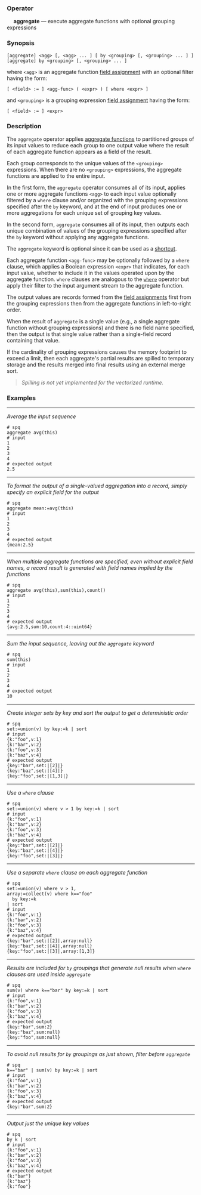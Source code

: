 ### Operator

&emsp; **aggregate** &mdash; execute aggregate functions with optional grouping expressions

### Synopsis

```
[aggregate] <agg> [, <agg> ... ] [ by <grouping> [, <grouping> ... ] ]
[aggregate] by <grouping> [, <grouping> ... ]
```
where `<agg>` is an aggregate function [field assignment](intro.md#field-assignment)
with an optional filter having the form:
```
[ <field> := ] <agg-func> ( <expr> ) [ where <expr> ]
```
and `<grouping>` is a grouping expression [field assignment](intro.md#field-assignment)
having the form:
```
[ <field> := ] <expr>
```

### Description

The `aggregate` operator applies
[aggregate functions](../aggregates/intro.md) to
partitioned groups of its input values to reduce each group to one output value
where the result of each aggregate function appears as a field of the result.

Each group corresponds to the unique values of the `<grouping>` expressions.
When there are no `<grouping>` expressions, the aggregate functions are applied
to the entire input.

In the first form, the `aggregate` operator consumes all of its input,
applies one or more aggregate functions `<agg>` to each input value
optionally filtered by a `where` clause and/or organized with the grouping
expressions specified after the `by` keyword, and at the end of input produces one
or more aggregations for each unique set of grouping key values.

In the second form, `aggregate` consumes all of its input, then outputs each
unique combination of values of the grouping expressions specified after the `by`
keyword without applying any aggregate functions.

The `aggregate` keyword is optional since it can be used as a
[shortcut](../shortcuts.md).

Each aggregate function `<agg-func>` may be optionally followed by a `where` clause,
which applies a Boolean expression `<expr>` that indicates, for each input value,
whether to include it in the values operated upon by the aggregate function.
`where` clauses are analogous
to the [`where`](where.md) operator but apply their filter to the input
argument stream to the aggregate function.

The output values are records formed from the [field assignments](intro.md#field-assignment)
first from the grouping expressions then from the aggregate functions
in left-to-right order.

When the result of `aggregate` is a single value (e.g., a single aggregate
function without grouping expressions) and there is no field name specified, then
the output is that single value rather than a single-field record
containing that value.

If the cardinality of grouping expressions causes the memory footprint to exceed
a limit, then each aggregate's partial results are spilled to temporary storage
and the results merged into final results using an external merge sort.

> _Spilling is not yet implemented for the vectorized runtime._

### Examples

---

_Average the input sequence_
```mdtest-spq
# spq
aggregate avg(this)
# input
1
2
3
4
# expected output
2.5
```

---

_To format the output of a single-valued aggregation into a record, simply specify
an explicit field for the output_
```mdtest-spq
# spq
aggregate mean:=avg(this)
# input
1
2
3
4
# expected output
{mean:2.5}
```

---

_When multiple aggregate functions are specified, even without explicit field names,
a record result is generated with field names implied by the functions_
```mdtest-spq
# spq
aggregate avg(this),sum(this),count()
# input
1
2
3
4
# expected output
{avg:2.5,sum:10,count:4::uint64}
```

---

_Sum the input sequence, leaving out the `aggregate` keyword_
```mdtest-spq
# spq
sum(this)
# input
1
2
3
4
# expected output
10
```

---

_Create integer sets by key and sort the output to get a deterministic order_
```mdtest-spq
# spq
set:=union(v) by key:=k | sort
# input
{k:"foo",v:1}
{k:"bar",v:2}
{k:"foo",v:3}
{k:"baz",v:4}
# expected output
{key:"bar",set:|[2]|}
{key:"baz",set:|[4]|}
{key:"foo",set:|[1,3]|}
```

---

_Use a `where` clause_
```mdtest-spq
# spq
set:=union(v) where v > 1 by key:=k | sort
# input
{k:"foo",v:1}
{k:"bar",v:2}
{k:"foo",v:3}
{k:"baz",v:4}
# expected output
{key:"bar",set:|[2]|}
{key:"baz",set:|[4]|}
{key:"foo",set:|[3]|}
```

---

_Use a separate `where` clause on each aggregate function_
```mdtest-spq
# spq
set:=union(v) where v > 1,
array:=collect(v) where k=="foo"
  by key:=k
| sort
# input
{k:"foo",v:1}
{k:"bar",v:2}
{k:"foo",v:3}
{k:"baz",v:4}
# expected output
{key:"bar",set:|[2]|,array:null}
{key:"baz",set:|[4]|,array:null}
{key:"foo",set:|[3]|,array:[1,3]}
```

---

_Results are included for `by` groupings that generate null results when `where`
clauses are used inside `aggregate`_
```mdtest-spq
# spq
sum(v) where k=="bar" by key:=k | sort
# input
{k:"foo",v:1}
{k:"bar",v:2}
{k:"foo",v:3}
{k:"baz",v:4}
# expected output
{key:"bar",sum:2}
{key:"baz",sum:null}
{key:"foo",sum:null}
```

---

_To avoid null results for `by` groupings as just shown, filter before `aggregate`_
```mdtest-spq
# spq
k=="bar" | sum(v) by key:=k | sort
# input
{k:"foo",v:1}
{k:"bar",v:2}
{k:"foo",v:3}
{k:"baz",v:4}
# expected output
{key:"bar",sum:2}
```

---

_Output just the unique key values_
```mdtest-spq
# spq
by k | sort
# input
{k:"foo",v:1}
{k:"bar",v:2}
{k:"foo",v:3}
{k:"baz",v:4}
# expected output
{k:"bar"}
{k:"baz"}
{k:"foo"}
```
